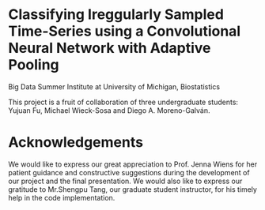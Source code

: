 # Classifying Ireggularly Sampled Time-Series using a Convolutional Neural Network with Adaptive Pooling
Big Data Summer Institute at University of Michigan, Biostatistics

This project is a fruit of collaboration of three undergraduate students: Yujuan Fu, Michael Wieck-Sosa and Diego A. Moreno-Galván.

# Acknowledgements
We would like to express our great appreciation to Prof. Jenna Wiens for her patient guidance and constructive suggestions during the development of our project and the final presentation. We would also like to express our gratitude to Mr.Shengpu Tang, our graduate
student instructor, for his timely help in the code implementation.
